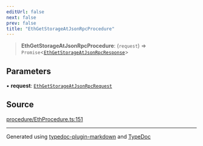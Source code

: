```yaml
---
editUrl: false
next: false
prev: false
title: "EthGetStorageAtJsonRpcProcedure"
---
```


> **EthGetStorageAtJsonRpcProcedure**: (`request`) => `Promise`\<[`EthGetStorageAtJsonRpcResponse`](/reference/tevm/procedures-types/type-aliases/ethgetstorageatjsonrpcresponse/)\>

## Parameters

▪ **request**: [`EthGetStorageAtJsonRpcRequest`](/reference/tevm/procedures-types/type-aliases/ethgetstorageatjsonrpcrequest/)

## Source

[procedure/EthProcedure.ts:151](https://github.com/evmts/tevm-monorepo/blob/main/packages/procedures-spec/src/procedure/EthProcedure.ts#L151)

***
Generated using [typedoc-plugin-markdown](https://www.npmjs.com/package/typedoc-plugin-markdown) and [TypeDoc](https://typedoc.org/)
